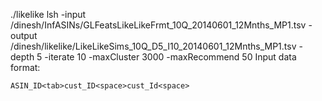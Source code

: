 ./likelike lsh -input /dinesh/InfASINs/GLFeatsLikeLikeFrmt_10Q_20140601_12Mnths_MP1.tsv -output /dinesh/likelike/LikeLikeSims_10Q_D5_I10_20140601_12Mnths_MP1.tsv -depth 5 -iterate 10 -maxCluster 3000 -maxRecommend 50
Input data format:

```
ASIN_ID<tab>cust_ID<space>cust_Id<space>
```
